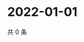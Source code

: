 # 2022-01-01

共 0 条

<!-- BEGIN WEIBO -->
<!-- 最后更新时间 Sat Jan 01 2022 01:22:01 GMT+0800 (China Standard Time) -->

<!-- END WEIBO -->
